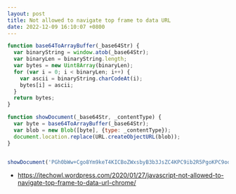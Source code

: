 ```yaml
---
layout: post
title: Not allowed to navigate top frame to data URL
date: 2022-12-09 16:10:07 +0800
---
```


```js
function base64ToArrayBuffer(_base64Str) {
  var binaryString = window.atob(_base64Str);
  var binaryLen = binaryString.length;
  var bytes = new Uint8Array(binaryLen);
  for (var i = 0; i < binaryLen; i++) {
    var ascii = binaryString.charCodeAt(i);
    bytes[i] = ascii;
  }
  return bytes;
}

function showDocument(_base64Str, _contentType) {
  var byte = base64ToArrayBuffer(_base64Str);
  var blob = new Blob([byte], {type: _contentType});
  document.location.replace(URL.createObjectURL(blob));
}


showDocument('PGh0bWw+Cgo8Ym9keT4KICBoZWxsbyB3b3JsZC4KPC9ib2R5PgoKPC9odG1sPgo=', 'text/html');
```

- https://itechowl.wordpress.com/2020/01/27/javascript-not-allowed-to-navigate-top-frame-to-data-url-chrome/